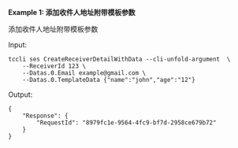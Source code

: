 **Example 1: 添加收件人地址附带模板参数**

添加收件人地址附带模板参数

Input: 

```
tccli ses CreateReceiverDetailWithData --cli-unfold-argument  \
    --ReceiverId 123 \
    --Datas.0.Email example@gmail.com \
    --Datas.0.TemplateData {"name":"john","age":"12"}
```

Output: 
```
{
    "Response": {
        "RequestId": "8979fc1e-9564-4fc9-bf7d-2958ce679b72"
    }
}
```

